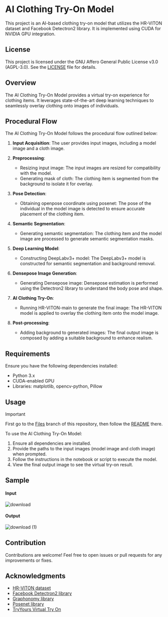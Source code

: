 # AI Clothing Try-On Model

This project is an AI-based clothing try-on model that utilizes the HR-VITON dataset and Facebook Detectron2 library. It is implemented using CUDA for NVIDIA GPU integration.

## License

This project is licensed under the GNU Affero General Public License v3.0 (AGPL-3.0). See the [LICENSE](LICENSE) file for details.

## Overview

The AI Clothing Try-On Model provides a virtual try-on experience for clothing items. It leverages state-of-the-art deep learning techniques to seamlessly overlay clothing onto images of individuals.

## Procedural Flow

The AI Clothing Try-On Model follows the procedural flow outlined below:

1. **Input Acquisition**: The user provides input images, including a model image and a cloth image.
   
2. **Preprocessing**:
   - Resizing input image: The input images are resized for compatibility with the model.
   - Generating mask of cloth: The clothing item is segmented from the background to isolate it for overlay.

3. **Pose Detection**:
   - Obtaining openpose coordinate using posenet: The pose of the individual in the model image is detected to ensure accurate placement of the clothing item.

4. **Semantic Segmentation**:
   - Generating semantic segmentation: The clothing item and the model image are processed to generate semantic segmentation masks.

5. **Deep Learning Model**:
   - Constructing DeepLabv3+ model: The DeepLabv3+ model is constructed for semantic segmentation and background removal.

6. **Densepose Image Generation**:
   - Generating Densepose image: Densepose estimation is performed using the Detectron2 library to understand the body pose and shape.

7. **AI Clothing Try-On**:
   - Running HR-VITON-main to generate the final image: The HR-VITON model is applied to overlay the clothing item onto the model image.

8. **Post-processing**:
   - Adding background to generated images: The final output image is composed by adding a suitable background to enhance realism.

## Requirements

Ensure you have the following dependencies installed:

- Python 3.x
- CUDA-enabled GPU
- Libraries: matplotlib, opencv-python, Pillow

## Usage

> [!IMPORTANT]
> First go to the [Files](https://github.com/Xovile/Clothing-Try-On-AI/tree/Try-On-files) branch of this repository, then follow the [README](https://github.com/Xovile/Clothing-Try-On-AI/blob/Try-On-files/README.md) there.

To use the AI Clothing Try-On Model:

1. Ensure all dependencies are installed.
2. Provide the paths to the input images (model image and cloth image) when prompted.
3. Follow the instructions in the notebook or script to execute the model.
4. View the final output image to see the virtual try-on result.

## Sample

#### Input

![download](https://github.com/Xovile/Clothing-Try-On-AI/assets/34748927/124a0fca-9a01-472f-9f5d-9515c278e01d)

#### Output

![download (1)](https://github.com/Xovile/Clothing-Try-On-AI/assets/34748927/0d023180-3b35-42f4-bb6b-6dfa42feffa1)


## Contribution

Contributions are welcome! Feel free to open issues or pull requests for any improvements or fixes.

## Acknowledgments

- [HR-VITON dataset](https://github.com/sangyun884/HR-VITON)
- [Facebook Detectron2 library](https://github.com/facebookresearch/detectron2)
- [Graphonomy library](https://github.com/Gaoyiminggithub/Graphonomy)
- [Posenet library](https://github.com/rwightman/posenet-python)
- [TryYours Virtual Try On](https://github.com/lastdefiance20/TryYours-Virtual-Try-On)
